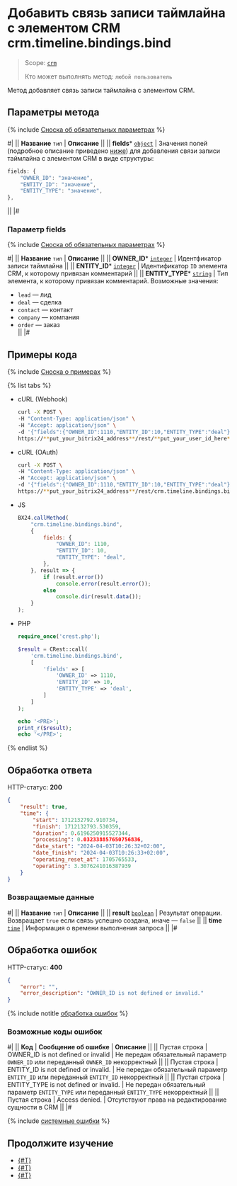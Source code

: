 # Добавить связь записи таймлайна с элементом CRM crm.timeline.bindings.bind

> Scope: [`crm`](../../../scopes/permissions.md)
>
> Кто может выполнять метод: `любой пользователь`

Метод добавляет связь записи таймлайна с элементом CRM.

## Параметры метода

{% include [Сноска об обязательных параметрах](../../../../_includes/required.md) %}

#|
|| **Название**
`тип` | **Описание** ||
|| **fields***
[`object`](../../../data-types.md) | Значения полей (подробное описание приведено [ниже](#parametr-fields)) для добавления связи записи таймлайна с элементом CRM в виде структуры:

```js
fields: {
    "OWNER_ID": "значение",
    "ENTITY_ID": "значение",
    "ENTITY_TYPE": "значение",
},
```

 ||
|#

### Параметр fields

{% include [Сноска об обязательных параметрах](../../../../_includes/required.md) %}

#|
|| **Название**
`тип` | **Описание** ||
|| **OWNER_ID***
[`integer`](../../../data-types.md) | Идентфикатор записи таймлайна  ||
|| **ENTITY_ID***
[`integer`](../../../data-types.md) | Идентификатор `ID` элемента CRM, к которому привязан комментарий  ||
|| **ENTITY_TYPE***
[`string`](../../../data-types.md) | Тип элемента, к которому привязан комментарий. Возможные значения: 
- `lead` — лид
- `deal` — сделка
- `contact` — контакт
- `company` — компания
- `order` — заказ  
 ||
|#

## Примеры кода

{% include [Сноска о примерах](../../../../_includes/examples.md) %}

{% list tabs %}

- cURL (Webhook)

    ```bash
    curl -X POST \
    -H "Content-Type: application/json" \
    -H "Accept: application/json" \
    -d '{"fields":{"OWNER_ID":1110,"ENTITY_ID":10,"ENTITY_TYPE":"deal"}}' \
    https://**put_your_bitrix24_address**/rest/**put_your_user_id_here**/**put_your_webhook_here**/crm.timeline.bindings.bind
    ```

- cURL (OAuth)

    ```bash
    curl -X POST \
    -H "Content-Type: application/json" \
    -H "Accept: application/json" \
    -d '{"fields":{"OWNER_ID":1110,"ENTITY_ID":10,"ENTITY_TYPE":"deal"},"auth":"**put_access_token_here**"}' \
    https://**put_your_bitrix24_address**/rest/crm.timeline.bindings.bind
    ```

- JS

    ```js
    BX24.callMethod(
        "crm.timeline.bindings.bind",
        {
            fields: {
                "OWNER_ID": 1110,
                "ENTITY_ID": 10,
                "ENTITY_TYPE": "deal",
            },
        }, result => {
            if (result.error())
                console.error(result.error());
            else
                console.dir(result.data());
        }
    );
    ```

- PHP

    ```php
    require_once('crest.php');

    $result = CRest::call(
        'crm.timeline.bindings.bind',
        [
            'fields' => [
                'OWNER_ID' => 1110,
                'ENTITY_ID' => 10,
                'ENTITY_TYPE' => 'deal',
            ]
        ]
    );

    echo '<PRE>';
    print_r($result);
    echo '</PRE>';
    ```

{% endlist %}

## Обработка ответа

HTTP-статус: **200**

```json
{
    "result": true,
    "time": {
        "start": 1712132792.910734,
        "finish": 1712132793.530359,
        "duration": 0.6196250915527344,
        "processing": 0.032338857650756836,
        "date_start": "2024-04-03T10:26:32+02:00",
        "date_finish": "2024-04-03T10:26:33+02:00",
        "operating_reset_at": 1705765533,
        "operating": 3.3076241016387939
    }
}
```

### Возвращаемые данные

#|
|| **Название**
`тип` | **Описание** ||
|| **result**
[`boolean`](../../../data-types.md) | Результат операции. Возвращает `true` если связь успешно создана, иначе — `false` ||
|| **time**
[`time`](../../../data-types.md) | Информация о времени выполнения запроса ||
|#

## Обработка ошибок

HTTP-статус: **400**

```json
{
    "error": "",
    "error_description": "OWNER_ID is not defined or invalid."
}
```

{% include notitle [обработка ошибок](../../../../_includes/error-info.md) %}

### Возможные коды ошибок

#|
|| **Код** | **Cообщение об ошибке** | **Описание** ||
|| Пустая строка | OWNER_ID is not defined or invalid | Не передан обязательный параметр `OWNER_ID` или переданный `OWNER_ID` некорректный ||
|| Пустая строка | ENTITY_ID is not defined or invalid. | Не передан обязательный параметр `ENTITY_ID` или переданный `ENTITY_ID` некорректный ||
|| Пустая строка | ENTITY_TYPE is not defined or invalid. | Не передан обязательный параметр `ENTITY_TYPE` или переданный `ENTITY_TYPE` некорректный ||
|| Пустая строка | Access denied. | Отсутствуют права на редактирование сущности в CRM ||
|#

{% include [системные ошибки](../../../../_includes/system-errors.md) %}

## Продолжите изучение 

- [{#T}](./crm-timeline-bindings-list.md)
- [{#T}](./crm-timeline-bindings-unbind.md)
- [{#T}](./crm-timeline-bindings-fields.md)